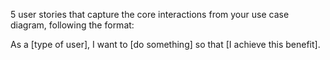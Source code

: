 5 user stories that capture the core interactions from your use case diagram, following the format:

As a [type of user], I want to [do something] so that [I achieve this benefit].
